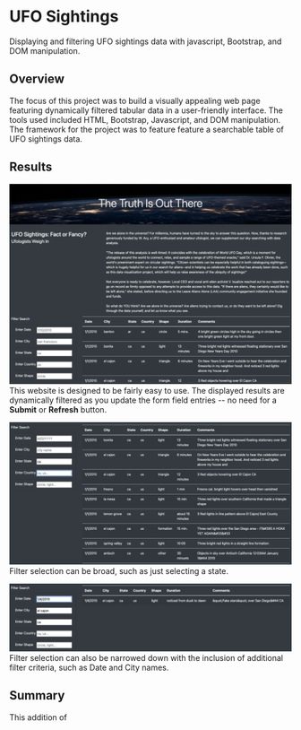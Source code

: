 # UFO Sightings
Displaying and filtering UFO sightings data with javascript, Bootstrap, and DOM manipulation.

## Overview
The focus of this project was to build a visually appealing web page featuring dynamically filtered tabular data in a user-friendly interface. The tools used included HTML, Bootstrap, Javascript, and DOM manipulation. The framework for the project was to feature feature a searchable table of UFO sightings data.

## Results
![UFO Sightings Website overview](resources/ufo_webpage.png)
This website is designed to be fairly easy to use. The displayed results are dynamically filtered as you update the form field entries -- no need for a **Submit** or **Refresh** button.

![California results](resources/ca_state_results.png)
Filter selection can be broad, such as just selecting a state.

![El Cajon result](resources/el_cajon_result.png)
Filter selection can also be narrowed down with the inclusion of additional filter criteria, such as Date and City names.

## Summary
This addition of 